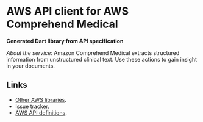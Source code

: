 # AWS API client for AWS Comprehend Medical

**Generated Dart library from API specification**

*About the service:*
Amazon Comprehend Medical extracts structured information from unstructured
clinical text. Use these actions to gain insight in your documents.

## Links

- [Other AWS libraries](https://github.com/agilord/aws_client/tree/master/generated).
- [Issue tracker](https://github.com/agilord/aws_client/issues).
- [AWS API definitions](https://github.com/aws/aws-sdk-js/tree/master/apis).
